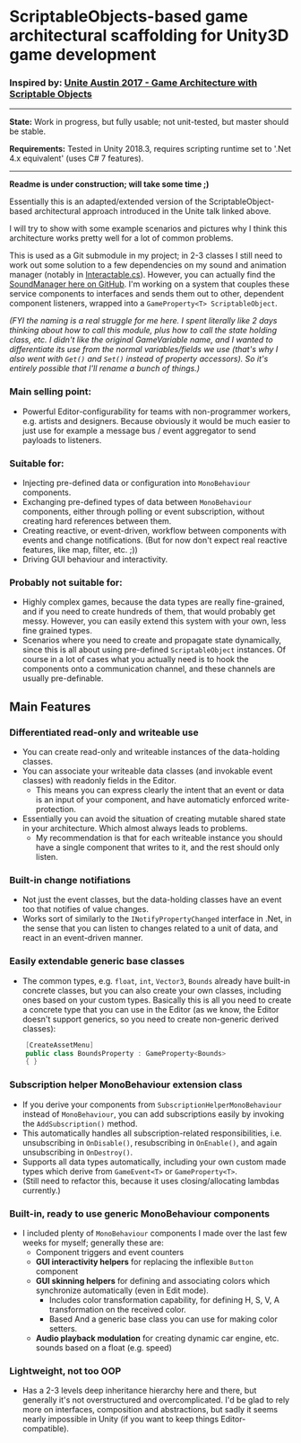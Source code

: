 # ScriptableObjects-based game architectural scaffolding for Unity3D game development
### Inspired by: [Unite Austin 2017 - Game Architecture with Scriptable Objects](https://www.youtube.com/watch?v=raQ3iHhE_Kk)
---
**State:** Work in progress, but fully usable; not unit-tested, but master should be stable.

**Requirements:** Tested in Unity 2018.3, requires scripting runtime set to '.Net 4.x equivalent' (uses C# 7 features).

---

**Readme is under construction; will take some time ;)**

Essentially this is an adapted/extended version of the ScriptableObject-based architectural approach introduced in the Unite talk linked above.

I will try to show with some example scenarios and pictures why I think this architecture works pretty well for a lot of common problems.

This is used as a Git submodule in my project; in 2-3 classes I still need to work out some solution to a few dependencies on my sound and animation manager (notably in [Interactable.cs](https://github.com/baratgabor/Unity3D-ReactiveScriptables/blob/master/MonoBehaviours/GUI/Interactable.cs)). However, you can actually find the [SoundManager here on GitHub](https://github.com/baratgabor/Unity3D-SoundManager). I'm working on a system that couples these service components to interfaces and sends them out to other, dependent component listeners, wrapped into a `GameProperty<T> ScriptableObject`.

*(FYI the naming is a real struggle for me here. I spent literally like 2 days thinking about how to call this module, plus how to call the state holding class, etc. I didn't like the original GameVariable name, and I wanted to differentiate its use from the normal variables/fields we use (that's why I also went with `Get()` and `Set()` instead of property accessors). So it's entirely possible that I'll rename a bunch of things.)*

### Main selling point:

  - Powerful Editor-configurability for teams with non-programmer workers, e.g. artists and designers. Because obviously it would be much easier to just use for example a message bus / event aggregator to send payloads to listeners.

### Suitable for:

  - Injecting pre-defined data or configuration into `MonoBehaviour` components.
  - Exchanging pre-defined types of data between `MonoBehaviour` components, either through polling or event subscription, without creating hard references between them.
  - Creating reactive, or event-driven, workflow between components with events and change notifications. (But for now don't expect real reactive features, like map, filter, etc. ;))
  - Driving GUI behaviour and interactivity.

### Probably not suitable for:

  - Highly complex games, because the data types are really fine-grained, and if you need to create hundreds of them, that would probably get messy. However, you can easily extend this system with your own, less fine grained types.
  - Scenarios where you need to create and propagate state dynamically, since this is all about using pre-defined `ScriptableObject` instances. Of course in a lot of cases what you actually need is to hook the components onto a communication channel, and these channels are usually pre-definable.

## Main Features

### Differentiated read-only and writeable use
  - You can create read-only and writeable instances of the data-holding classes.
  - You can associate your writeable data classes (and invokable event classes) with readonly fields in the Editor.
    - This means you can express clearly the intent that an event or data is an input of your component, and have automaticly enforced write-protection.
  - Essentially you can avoid the situation of creating mutable shared state in your architecture. Which almost always leads to problems.
    - My recommendation is that for each writeable instance you should have a single component that writes to it, and the rest should only listen.
    
### Built-in change notifiations
  - Not just the event classes, but the data-holding classes have an event too that notifies of value changes.
  - Works sort of similarly to the `INotifyPropertyChanged` interface in .Net, in the sense that you can listen to changes related to a unit of data, and react in an event-driven manner.

### Easily extendable generic base classes
  - The common types, e.g. `float`, `int`, `Vector3`, `Bounds` already have built-in concrete classes, but you can also create your own classes, including ones based on your custom types. Basically this is all you need to create a concrete type that you can use in the Editor (as we know, the Editor doesn't support generics, so you need to create non-generic derived classes):
  
```csharp
    [CreateAssetMenu]
    public class BoundsProperty : GameProperty<Bounds>
    { }
```
  
### Subscription helper MonoBehaviour extension class
  - If you derive your components from `SubscriptionHelperMonoBehaviour` instead of `MonoBehaviour`, you can add subscriptions easily by invoking the `AddSubscription()` method.
  - This automatically handles all subscription-related responsibilities, i.e. unsubscribing in `OnDisable()`, resubscribing in `OnEnable()`, and again unsubscribing in `OnDestroy()`.
  - Supports all data types automatically, including your own custom made types which derive from `GameEvent<T>` or `GameProperty<T>`.
  - (Still need to refactor this, because it uses closing/allocating lambdas currently.)
  
### Built-in, ready to use generic MonoBehaviour components
  - I included plenty of `MonoBehaviour` components I made over the last few weeks for myself; generally these are:
    - Component triggers and event counters
    - **GUI interactivity helpers** for replacing the inflexible `Button` component
    - **GUI skinning helpers** for defining and associating colors which synchronize automatically (even in Edit mode).
      - Includes color transformation capability, for defining H, S, V, A transformation on the received color.
      - Based And a generic base class you can use for making color setters.
    - **Audio playback modulation** for creating dynamic car engine, etc. sounds based on a float (e.g. speed)
  
### Lightweight, not too OOP
  - Has a 2-3 levels deep inheritance hierarchy here and there, but generally it's not overstructured and overcomplicated. I'd be glad to rely more on interfaces, composition and abstractions, but sadly it seems nearly impossible in Unity (if you want to keep things Editor-compatible).
